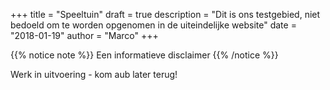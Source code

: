+++
title = "Speeltuin"
draft = true
description = "Dit is ons testgebied, niet bedoeld om te worden opgenomen in de uiteindelijke website"
date = "2018-01-19"
author = "Marco"
+++

{{% notice note %}}
Een informatieve disclaimer
{{% /notice %}}

Werk in uitvoering - kom aub later terug!
